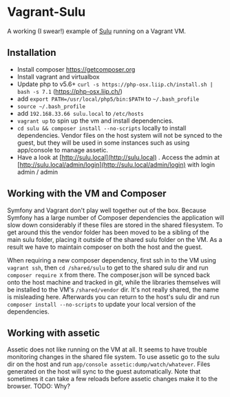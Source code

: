 # Vagrant-Sulu

A working (I swear!) example of [Sulu](http://sulu.io) running on a Vagrant VM.

## Installation

* Install composer https://getcomposer.org
* Install vagrant and virtualbox
* Update php to v5.6+ `curl -s https://php-osx.liip.ch/install.sh | bash -s 7.1` (https://php-osx.liip.ch/)
* add `export PATH=/usr/local/php5/bin:$PATH` to `~/.bash_profile`
* `source ~/.bash_profile`
* add `192.168.33.66 sulu.local` to `/etc/hosts`
* `vagrant up` to spin up the vm and install dependencies.
* `cd sulu && composer install --no-scripts` locally to install dependencies. Vendor files on the host system will not be synced to the guest, but they will be used in some instances such as using app/console to manage assetic.
* Have a look at [http://sulu.local](http://sulu.local) . Access the admin at [http://sulu.local/admin/login](http://sulu.local/admin/login) with login admin / admin

## Working with the VM and Composer

Symfony and Vagrant don't play well together out of the box. Because Symfony has a large number of Composer dependencies the application will slow down considerably if these files are stored in the shared filesystem. To get around this the vendor folder has been moved to be a sibling of the main sulu folder, placing it outside of the shared sulu folder on the VM. As a result we have to maintain composer on both the host and the guest. 

When requiring a new composer dependency, first ssh in to the VM using `vagrant ssh`, then `cd /shared/sulu` to get to the shared sulu dir and run `composer require X` from there. The composer.json will be synced back onto the host machine and tracked in git, while the libraries themselves will be installed to the VM's `/shared/vendor` dir. It's not really shared, the name is misleading here. Afterwards you can return to the host's sulu dir and run `composer install --no-scripts` to update your local version of the dependencies.

## Working with assetic

Assetic does not like running on the VM at all. It seems to have trouble monitoring changes in the shared file system. To use assetic go to the sulu dir on the host and run `app/console assetic:dump/watch/whatever`. Files generated on the host will sync to the guest automatically. Note that sometimes it can take a few reloads before assetic changes make it to the browser. TODO: Why?
